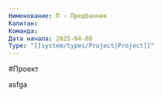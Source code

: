 ```yaml
---
Нименование: П - Предбанник
Капитан: 
Команда: 
Дата начала: 2025-04-08
Type: "[[system/types/Project|Project]]"
---
```




#Проект 




asfga


